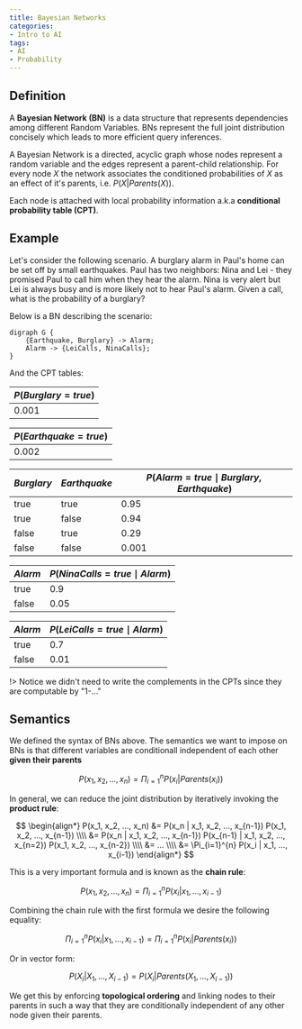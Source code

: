 ```yaml
---
title: Bayesian Networks
categories:
- Intro to AI
tags:
- AI
- Probability
---
```


## Definition

A **Bayesian Network (BN)** is a data structure that represents dependencies among different Random Variables. BNs represent the full joint distribution concisely which leads to more efficient query inferences.

A Bayesian Network is a directed, acyclic graph whose nodes represent a random variable and the edges represent a parent-child relationship. For every node $X$ the network associates the conditioned probabilities of $X$ as an effect of it's parents, i.e. $P(X | Parents(X))$.

Each node is attached with local probability information a.k.a **conditional probability table (CPT)**.

## Example

Let's consider the following scenario. A burglary alarm in Paul's home can be set off by small earthquakes. Paul has two neighbors: Nina and Lei - they promised Paul to call him when they hear the alarm. Nina is very alert but Lei is always busy and is more likely not to hear Paul's alarm. Given a call, what is the probability of a burglary?

Below is a BN describing the scenario:

```plantuml
digraph G {
    {Earthquake, Burglary} -> Alarm;
    Alarm -> {LeiCalls, NinaCalls};
}
```

And the CPT tables:

$P(Burglary=true)$|
----------|
0.001|

$P(Earthquake=true)$|
----------|
0.002|

$Burglary$ | $Earthquake$ | $P(Alarm=true \mid Burglary, Earthquake)$ |
-----------|--------------|---------------|
true|true|0.95
true|false|0.94
false|true|0.29
false|false|0.001

$Alarm$ | $P(NinaCalls=true \mid Alarm)$ |
--------|--------------------------------|
true | 0.9
false | 0.05

$Alarm$ | $P(LeiCalls=true \mid Alarm)$ |
--------|--------------------------------|
true | 0.7
false | 0.01

!> Notice we didn't need to write the complements in the CPTs since they are computable by "1-..."

## Semantics

We defined the syntax of BNs above. The semantics we want to impose on BNs is that different variables are conditionall independent of each other **given their parents**

$$
P(x_1, x_2, ..., x_n) = \Pi_{i=1}^{n}{P(x_i | Parents(x_i))}
$$

In general, we can reduce the joint distribution by iteratively invoking the **product rule**: 

$$
\begin{align*}
P(x_1, x_2, ..., x_n) &= P(x_n | x_1, x_2, ..., x_{n-1}) P(x_1, x_2, ..., x_{n-1}) \\\\
  &= P(x_n | x_1, x_2, ..., x_{n-1}) P(x_{n-1} | x_1, x_2, ..., x_{n=2}) P(x_1, x_2, ..., x_{n-2}) \\\\
  &= ... \\\\
  &= \Pi_{i=1}^{n} P(x_i | x_1, ..., x_{i-1})
\end{align*}
$$

This is a very important formula and is known as the **chain rule**:

$$
P(x_1, x_2, ..., x_n) = \Pi_{i=1}^{n} P(x_i | x_1, ..., x_{i-1})
$$

Combining the chain rule with the first formula we desire the following equality:

$$
\Pi_{i=1}^{n} P(x_i | x_1, ..., x_{i-1}) = \Pi_{i=1}^{n}{P(x_i | Parents(x_i))}
$$

Or in vector form:

$$
P(X_i | X_1, ..., X_{i-1}) = P(X_i | Parents(X_1, ..., X_{i-1}))
$$

We get this by enforcing **topological ordering** and linking nodes to their parents in such a way that they are conditionally independent of any other node given their parents.  